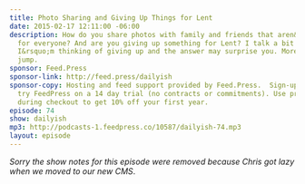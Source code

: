 ```yaml
---
title: Photo Sharing and Giving Up Things for Lent
date: 2015-02-17 12:11:00 -06:00
description: How do you share photos with family and friends that aren&rsquo;t necessarily
  for everyone? And are you giving up something for Lent? I talk a bit about what
  I&rsquo;m thinking of giving up and the answer may surprise you. More after the
  jump.
sponsor: Feed.Press
sponsor-link: http://feed.press/dailyish
sponsor-copy: Hosting and feed support provided by Feed.Press.  Sign-up today and
  try FeedPress on a 14 day trial (no contracts or commitments). Use promo code "dailyish"
  during checkout to get 10% off your first year.
episode: 74
show: dailyish
mp3: http://podcasts-1.feedpress.co/10587/dailyish-74.mp3
layout: episode
---
```


<em>Sorry the show notes for this episode were removed because Chris got lazy when we moved to our new CMS</em>.
